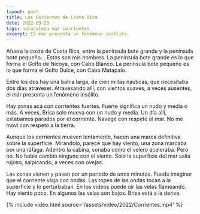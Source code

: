 ```yaml
---
layout: post
title: Los Corientes de Costa Rica
date: 2022-03-23
tags: naturaleza mar corrientes
excerpt: El már presenta un fenómeno insólito.
---
```


Afuera la costa de Costa Rica, entre la península bote grande y la península
bote pequeño... Estos son mis nombres. La peninsula bote grande es lo que
forma el Golfo de Nicoya, con Cabo Blanco. La perinsula bote pequeño es lo que
forma el Golfo Dulce, con Cabo Matapalo.

Entre los dos hay una bahía larga, de cien millas naúticas,
que necesitaba dos días atraveser. Atravesando allí, con vientos suaves,
a veces ausentes, el már presenta un fenómeno insólito.

Hay zonas acá con corrientes fuertes. Fuerte significa un nudo y media o más.
A veces, Brisa solo mueva con un nudo y media. Un día allí, estabamos parados
por el corriente. Navegé con respeto al mar. No me moví con respeto a
la tierra.

Aunque los corrientes mueven lentamente, hacen una marca definitiva sobre
la superficie. Mirandolo, parece que hay viento, una zona marcaba por una
ráfaga. Adentro la cabina, sonaba como el velero aceleraba. Pero no. No
había cambio ninguno con el viento. Solo la superficie del mar salía rujoso,
salpicando, a veces con ovejas.

Las zonas vienen y pasan por un periodo de unos minutos. Puede imaginar que
el corriente viaja con ondas. Las topes de las ondas tocan a la superficie
y lo perturbaban. En los videos puede oir las velas flameando. Hay viento
poco. En algunos las velas son bajos. Brisa está a la deriva.

{% include video.html source='/assets/video/2022/Corrientes.mp4' %}
